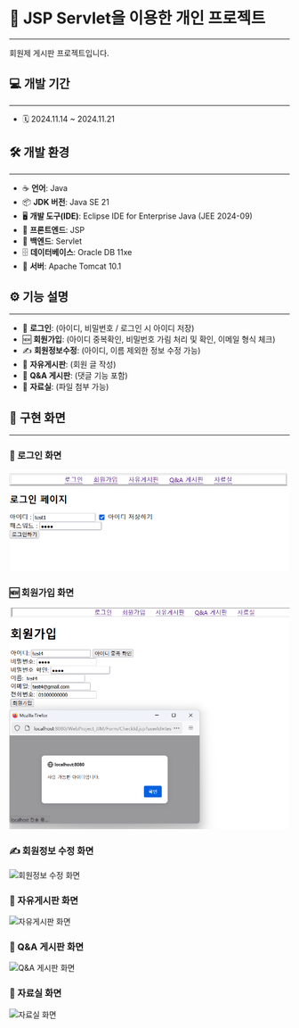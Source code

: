 # 📝 JSP Servlet을 이용한 개인 프로젝트
---
회원제 게시판 프로젝트입니다.  



## 💻 개발 기간
---
- 🗓 2024.11.14 ~ 2024.11.21



## 🛠 개발 환경
---
- ☕ **언어**: Java  
- 📦 **JDK 버전**: Java SE 21  
- 🖥️ **개발 도구(IDE)**: Eclipse IDE for Enterprise Java (JEE 2024-09)  
- 🎨 **프론트엔드**: JSP  
- 🔧 **백엔드**: Servlet  
- 🗄️ **데이터베이스**: Oracle DB 11xe  
- 🚀 **서버**: Apache Tomcat 10.1  



## ⚙️ 기능 설명
---
- 🔐 **로그인**: (아이디, 비밀번호 / 로그인 시 아이디 저장)  
- 🆕 **회원가입**: (아이디 중복확인, 비밀번호 가림 처리 및 확인, 이메일 형식 체크)  
- ✍️ **회원정보수정**: (아이디, 이름 제외한 정보 수정 가능)  
- 📝 **자유게시판**: (회원 글 작성)  
- 💬 **Q&A 게시판**: (댓글 기능 포함)  
- 📎 **자료실**: (파일 첨부 가능)  


## 📸 구현 화면
---
### 🔐 로그인 화면  
![로그인 화면](images/login.png)

### 🆕 회원가입 화면  
![회원가입 화면](images/signup.png)

### ✍️ 회원정보 수정 화면  
![회원정보 수정 화면](images/profile-edit.png)

### 📝 자유게시판 화면  
![자유게시판 화면](images/freeboard.png)

### 💬 Q&A 게시판 화면  
![Q&A 게시판 화면](images/qna.png)

### 📎 자료실 화면  
![자료실 화면](images/resources.png)





